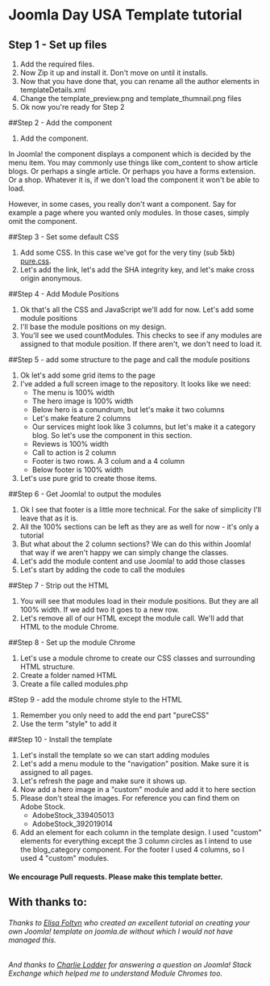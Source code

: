 # Joomla Day USA Template tutorial

## Step 1 - Set up files
1. Add the required files.  
2. Now Zip it up and install it.  Don't move on until it installs.
3. Now that you have done that, you can rename all the author elements in templateDetails.xml
4. Change the template_preview.png and template_thumnail.png files
5. Ok now you're ready for Step 2

##Step 2 - Add the component
1. Add the component.

In Joomla! the component displays a component which is decided by the menu item.  You may commonly use things like com_content to show article blogs.  Or perhaps a single article.  Or perhaps you have a forms extension.  Or a shop.  Whatever it is, if we don't load the component it won't be able to load.

However, in some cases, you really don't want a component.  Say for example a page where you wanted only modules.  In those cases, simply omit the component.

##Step 3 - Set some default CSS
1. Add some CSS.  In this case we've got for the very tiny (sub 5kb) [pure.css](https://purecss.io).  
2. Let's add the link, let's add the SHA integrity key, and let's make cross origin anonymous.

##Step 4 - Add Module Positions
1. Ok that's all the CSS and JavaScript we'll add for now.  Let's add some module positions
2. I'll base the module positions on my design.  
3. You'll see we used countModules.  This checks to see if any modules are assigned to that module position.  If there aren't, we don't need to load it.

##Step 5 - add some structure to the page and call the module positions
1. Ok let's add some grid items to the page
2. I've added a full screen image to the repository.  It looks like we need:
    * The menu is 100% width
    * The hero image is 100% width
    * Below hero is a conundrum, but let's make it two columns
    * Let's make feature 2 columns
    * Our services might look like 3 columns, but let's make it a category blog.  So let's use the component in this section.
    * Reviews is 100% width
    * Call to action is 2 column
    * Footer is two rows.  A 3 colum and a 4 column
    * Below footer is 100% width
3. Let's use pure grid to create those items.                        

##Step 6 - Get Joomla! to output the modules
1. Ok I see that footer is a little more technical.  For the sake of simplicity I'll leave that as it is.
2. All the 100% sections can be left as they are as well for now - it's only a tutorial
3. But what about the 2 column sections?  We can do this within Joomla! that way if we aren't happy we can simply change the classes.
4. Let's add the module content and use Joomla! to add those classes
5. Let's start by adding the code to call the modules

##Step 7 - Strip out the HTML
1. You will see that modules load in their module positions.  But they are all 100% width.  If we add two it goes to a new row.
2. Let's remove all of our HTML except the module call.  We'll add that HTML to the module Chrome.

##Step 8 - Set up the module Chrome
1. Let's use a module chrome to create our CSS classes and surrounding HTML structure.
2. Create a folder named HTML
3. Create a file called modules.php

#Step 9 - add the module chrome style to the HTML
1. Remember you only need to add the end part "pureCSS"
2. Use the term "style" to add it

##Step 10 - Install the template
1. Let's install the template so we can start adding modules
2. Let's add a menu module to the "navigation" position.  Make sure it is assigned to all pages.
3. Let's refresh the page and make sure it shows up.
4. Now add a hero image in a "custom" module and add it to here section
5. Please don't steal the images.  For reference you can find them on Adobe Stock.
   * AdobeStock_339405013
   * AdobeStock_392019014
6. Add an element for each column in the template design.  I used "custom" elements for everything except the 3 column circles as I intend to use the blog_category component.  For the footer I used 4 columns, so I used 4 "custom" modules.


#### We encourage Pull requests.  Please make this template better.

## With thanks to:

###### Thanks to [Elisa Foltyn](https://www.joomla.de/wissen/joomla-tipps-im-advent/470-tuerchen-nummer-10) who created an excellent tutorial on creating your own Joomla! template on joomla.de without which I would not have managed this.  
###### And thanks to [Charlie Lodder](https://volunteers.joomla.org/joomlers/1813-charlie-lodder) for answering a question on Joomla! Stack Exchange which helped me to understand Module Chromes too.